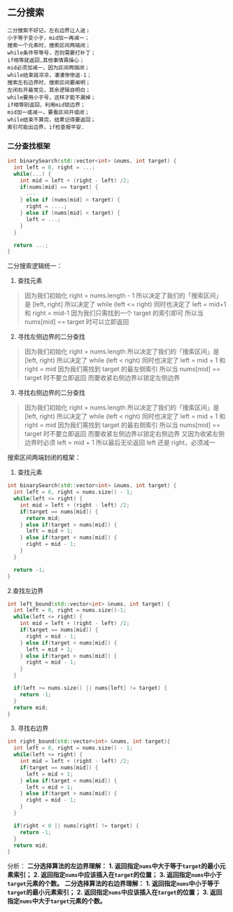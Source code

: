 ## 二分搜索
```text
二分搜索不好记，左右边界让人迷；
小于等于变小于，mid加一再减一；
搜索一个元素时，搜索区间两端闭；
while条件带等号，否则需要打补丁；
if相等就返回,其他事情甭操心；
mid必须加减一，因为区间两端闭；
while结束就凉凉，凄凄惨惨返-1；
搜索左右边界时，搜索区间要阐明；
左闭右开最常见，其余逻辑自明白；
while要用小于号，这样才能不漏掉；
if相等别返回，利用mid锁边界；
mid加一或减一，要看区间开或闭；
while结束不算完，结果记得要返回；
索引可能出边界，if检查报平安.
```
### 二分查找框架
```cpp
int binarySearch(std::vector<int> &nums, int target) {
  int left = 0, right = ...;
  while(...) {
    int mid = left + (right - left) /2;
    if(nums[mid] == target) {
      ...
    } else if (nums[mid] > target) {
      right = ....;
    } else if (nums[mid] < target) {
      left = ...;
    }
  }

  return ...;
}
```
二分搜索逻辑统一：
1. 查找元素
> 因为我们初始化 right = nums.length - 1
> 所以决定了我们的「搜索区间」是 [left, right]
> 所以决定了 while (left <= right)
> 同时也决定了 left = mid+1 和 right = mid-1
> 因为我们只需找到⼀个 target 的索引即可
> 所以当 nums[mid] == target 时可以⽴即返回
2. 寻找左侧边界的二分查找
> 因为我们初始化 right = nums.length
> 所以决定了我们的「搜索区间」是 [left, right)
> 所以决定了 while (left < right)
> 同时也决定了 left = mid + 1 和 right = mid
> 因为我们需找到 target 的最左侧索引
> 所以当 nums[mid] == target 时不要⽴即返回
> ⽽要收紧右侧边界以锁定左侧边界
3. 寻找右侧边界的二分查找
> 因为我们初始化 right = nums.length
> 所以决定了我们的「搜索区间」是 [left, right)
> 所以决定了 while (left < right)
> 同时也决定了 left = mid + 1 和 right = mid
> 因为我们需找到 target 的最右侧索引
> 所以当 nums[mid] == target 时不要⽴即返回
> ⽽要收紧左侧边界以锁定右侧边界
> ⼜因为收紧左侧边界时必须 left = mid + 1
> 所以最后⽆论返回 left 还是 right，必须减⼀

搜索区间两端封闭的框架：
1. 查找元素
```cpp
int binarySearch(std::vector<int> &nums, int target) {
  int left = 0, right = nums.size() - 1;
  while(left <= right) {
    int mid = left + (right - left) /2;
    if(target == nums[mid]) {
      return mid;
    } else if(target > nums[mid]) {
      left = mid + 1;
    } else if(target < nums[mid]) {
      right = mid - 1;
    }
  }

  return -1;
}
```
2.查找左边界
```cpp
int left_bound(std::vector<int> &nums, int target) {
  int left = 0, right = nums.size()-1;
  while(left <= right) {
    int mid = left + (right - left) /2;
    if(target == nums[mid]) {
      right = mid - 1;
    } else if(target < nums[mid]) {
      left = mid + 1;
    } else if(target > nums[mid]) {
      right = mid - 1;
    }
  }

  if(left >= nums.size() || nums[left] != target) {
    return -1;
  }
  return mid;
}
```
3. 寻找右边界
```cpp
int right_bound(std::vector<int> &nums, int target){
  int left = 0, right = nums.size() - 1;
  while(left <= right) {
    int mid = left + (right - left) /2;
    if(target == nums[mid]) {
      left = mid + 1;
    } else if(target < nums[mid]) {
      left = mid + 1;
    } else if(target > nums[mid]) {
      right = mid - 1;
    }
  }

  if(right < 0 || nums[right] != target) {
    return -1;
  }
  return mid;
}
```
分析：
**二分选择算法的左边界理解：**
**1. 返回指定`nums`中大于等于`target`的最小元素索引；**
**2. 返回指定`nums`中应该插入在`target`的位置；**
**3. 返回指定`nums`中小于`target`元素的个数。**
**二分选择算法的右边界理解：**
**1. 返回指定`nums`中小于等于`target`的最小元素索引；**
**2. 返回指定`nums`中应该插入在`target`的位置；**
**3. 返回指定`nums`中大于`target`元素的个数。**
